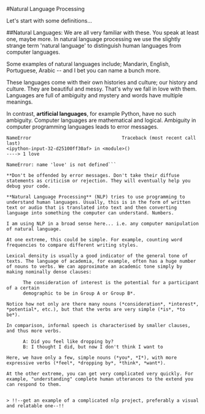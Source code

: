 #Natural Language Processing

Let's start with some definitions...

##Natural Languages:
We are all very familiar with these. You speak at least one, maybe more. In natural language processing we use the slightly strange term 'natural language' to distinguish human languages from computer languages. 

Some examples of natural languages include; Mandarin, English, Portuguese, Arabic -- and I bet you can name a bunch more. 

These languages come with their own histories and culture; our history and culture. They are beautiful and messy. That's why we fall in love with them. Languages are full of ambiguity and mystery and words have multiple meanings.  


In contrast, **artificial languages**, for example Python, have no such ambiguity. Computer languages are mathematical and logical. Ambiguity in computer programming languages leads to error messages. 

```---------------------------------------------------------------------------
NameError                                 Traceback (most recent call last)
<ipython-input-32-d25100ff30af> in <module>()
----> 1 love

NameError: name 'love' is not defined```

**Don't be offended by error messages. Don't take their diffuse statements as criticism or rejection. They will eventually help you debug your code.

**Natural Language Processing** (NLP) tries to use programming to understand human languages. Usually, this is in the form of written text or audio that is translated into text and then converting language into something the computer can understand. Numbers.  

I am using NLP in a broad sense here... i.e. any computer manipulation of natural language. 

At one extreme, this could be simple. For example, counting word frequencies to compare different writing styles. 

Lexical density is usually a good indicator of the general tone of texts. The language of academia, for example, often has a huge number of nouns to verbs. We can approximate an academic tone simply by making nominally dense clauses: 

      The consideration of interest is the potential for a participant of a certain 
      demographic to be in Group A or Group B*.

Notice how not only are there many nouns (*consideration*, *interest*, *potential*, etc.), but that the verbs are very simple (*is*, *to be*).

In comparison, informal speech is characterised by smaller clauses, and thus more verbs.

      A: Did you feel like dropping by?
      B: I thought I did, but now I don't think I want to

Here, we have only a few, simple nouns (*you*, *I*), with more expressive verbs (*feel*, *dropping by*, *think*, *want*).

At the other extreme, you can get very complicated very quickly. For example, "understanding" complete human utterances to the extend you can respond to them.


> !!--get an example of a complicated nlp project, preferably a visual and relatable one--!!





